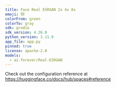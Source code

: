 ```yaml
---
title: Face Real ESRGAN 2x 4x 8x
emoji: 😻
colorFrom: green
colorTo: gray
sdk: gradio
sdk_version: 4.26.0
python_version: 3.11.9
app_file: app.py
pinned: true
license: apache-2.0
models:
  - ai-forever/Real-ESRGAN
---
```


Check out the configuration reference at https://huggingface.co/docs/hub/spaces#reference
